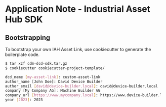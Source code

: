 # Application Note - Industrial Asset Hub SDK

## Bootstrapping

To bootstrap your own IAH Asset Link, use cookiecutter to generate the boilerplate code.

```bash
$ tar xzf cdm-dcd-sdk.tar.gz
$ cookiecutter cookiecutter-project-template/

dcd_name [my-asset-link]: custom-asset-link
author_name [John Doe]: David Device Builder
author_email [david@device-builder.local]: david@device-builder.local
company [My Company AG]: Machine Builder AG
company_url [https://www.mycompany.local]: https://www.device-builder.local
year [2023]: 2023
```
